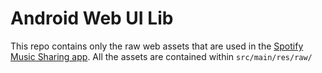 # Android Web UI Lib
This repo contains only the raw web assets that are used in the [Spotify Music Sharing app](https://github.com/baizel/android-spotify-music-sharing#android-spotify-music-sharing]). 
All the assets are contained within ```src/main/res/raw/```

